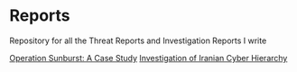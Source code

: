 # Reports
Repository for all the Threat Reports and Investigation Reports I write

[Operation Sunburst: A Case Study](https://github.com/Argonyte/Reports/blob/main/Operation%20Sunburst.pdf)
[Investigation of Iranian Cyber Hierarchy](https://github.com/Argonyte/Reports/blob/main/Investigation%20of%20Iranian%20Cyber%20Hierarchy.pdf)
